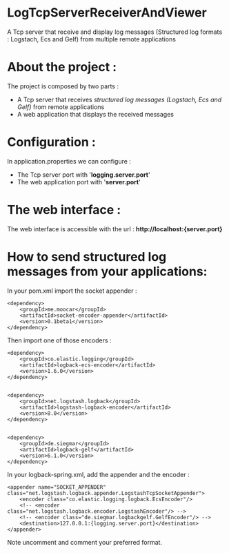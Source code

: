 # LogTcpServerReceiverAndViewer
A Tcp server that receive and display log messages (Structured log formats : Logstach, Ecs and Gelf) from multiple remote applications 

# About the project :
The project is composed by two parts :
- A Tcp server that receives *structured log messages (Logstach, Ecs and Gelf)* from remote applications
- A web application that displays the received messages

# Configuration :
In application.properties we can configure :
- The Tcp server port with '**logging.server.port**'
- The web application port with '**server.port**'

# The web interface :
The web interface is accessible with the url :  **http://localhost:{server.port}**

# How to send structured log messages from your applications:
In your pom.xml import the socket appender :

    <dependency>
        <groupId>me.moocar</groupId>
        <artifactId>socket-encoder-appender</artifactId>
        <version>0.1beta1</version>
    </dependency>


Then import one of those encoders :

    <dependency>    
	    <groupId>co.elastic.logging</groupId>    
	    <artifactId>logback-ecs-encoder</artifactId>    
	    <version>1.6.0</version>    
    </dependency>   
      
    
    <dependency>    
	    <groupId>net.logstash.logback</groupId>    
	    <artifactId>logstash-logback-encoder</artifactId>    
	    <version>8.0</version>    
    </dependency>
          
    
    <dependency>    
	    <groupId>de.siegmar</groupId>    
	    <artifactId>logback-gelf</artifactId>    
	    <version>6.1.0</version>    
    </dependency>


In your logback-spring.xml, add the appender and the encoder :

    <appender name="SOCKET_APPENDER" class="net.logstash.logback.appender.LogstashTcpSocketAppender">
    	<encoder class="co.elastic.logging.logback.EcsEncoder"/>
    	<!-- <encoder class="net.logstash.logback.encoder.LogstashEncoder"/> -->
    	<!-- <encoder class="de.siegmar.logbackgelf.GelfEncoder"/> -->
    	<destination>127.0.0.1:{logging.server.port}</destination>
    </appender> 

Note uncomment and comment your preferred format.


  

